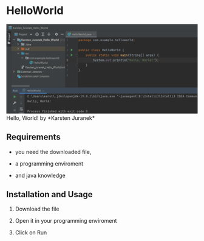 <h1>HelloWorld</h1>

<img src="Hello_World_Screenshot.PNG">
Hello, World! by *Karsten Juranek*

<h2>Requirements</h2>

* you need the downloaded file,

* a programming enviroment

* and java knowledge


<h2>Installation and Usage</h2>

1. Download the file

2. Open it in your programming enviroment

3. Click on Run

